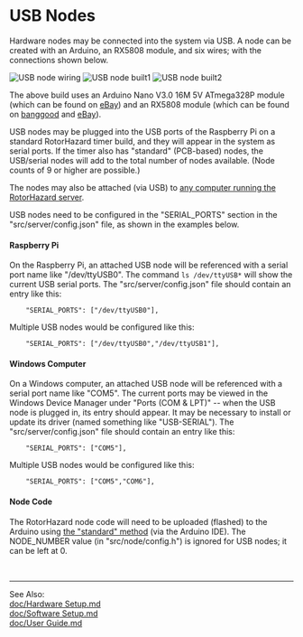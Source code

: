 # USB Nodes

Hardware nodes may be connected into the system via USB.  A node can be created with an Arduino, an RX5808 module, and six wires; with the connections shown below.

![USB node wiring](img/USB_node_wiring.jpg)
![USB node built1](img/USB_node_built1.jpg)
![USB node built2](img/USB_node_built2.jpg)

The above build uses an Arduino Nano V3.0 16M 5V ATmega328P module (which can be found on [eBay](https://www.ebay.com/sch/i.html?_nkw=Arduino+Nano+V3.0+16M+5V+ATmega328P)) and an RX5808 module (which can be found on [banggood](https://www.banggood.com/search/rx5808-module.html) and [eBay](https://www.ebay.com/sch/i.html?_nkw=rx5808+module)).

USB nodes may be plugged into the USB ports of the Raspberry Pi on a standard RotorHazard timer build, and they will appear in the system as serial ports.  If the timer also has "standard" (PCB-based) nodes, the USB/serial nodes will add to the total number of nodes available.  (Node counts of 9 or higher are possible.)

The nodes may also be attached (via USB) to [any computer running the RotorHazard server](Software%20Setup.md#otheros).  

USB nodes need to be configured in the "SERIAL_PORTS" section in the "src/server/config.json" file, as shown in the examples below.

#### Raspberry Pi

On the Raspberry Pi, an attached USB node will be referenced with a serial port name like "/dev/ttyUSB0".  The command ```ls /dev/ttyUSB*``` will show the current USB serial ports.  The "src/server/config.json" file should contain an entry like this:
```
	"SERIAL_PORTS": ["/dev/ttyUSB0"],
```
Multiple USB nodes would be configured like this:
```
	"SERIAL_PORTS": ["/dev/ttyUSB0","/dev/ttyUSB1"],
```

#### Windows Computer

On a Windows computer, an attached USB node will be referenced with a serial port name like "COM5".  The current ports may be viewed in the Windows Device Manager under "Ports (COM & LPT)" -- when the USB node is plugged in, its entry should appear.  It may be necessary to install or update its driver (named something like "USB-SERIAL").  The "src/server/config.json" file should contain an entry like this:
```
	"SERIAL_PORTS": ["COM5"],
```
Multiple USB nodes would be configured like this:
```
	"SERIAL_PORTS": ["COM5","COM6"],
```

#### Node Code

The RotorHazard node code will need to be uploaded (flashed) to the Arduino using [the "standard" method](https://github.com/RotorHazard/RotorHazard/blob/main/src/node/readme_Arduino.md) (via the Arduino IDE).  The NODE_NUMBER value (in "src/node/config.h") is ignored for USB nodes; it can be left at 0.

<br/>

-----------------------------

See Also:  
[doc/Hardware Setup.md](Hardware%20Setup.md)  
[doc/Software Setup.md](Software%20Setup.md)  
[doc/User Guide.md](User%20Guide.md)
